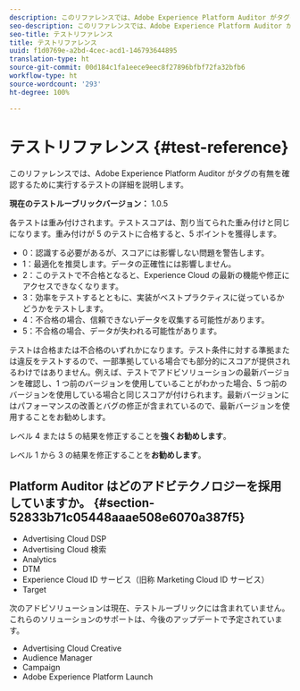 ```yaml
---
description: このリファレンスでは、Adobe Experience Platform Auditor がタグの有無を確認するために実行するテストの詳細を説明します。
seo-description: このリファレンスでは、Adobe Experience Platform Auditor がタグの有無を確認するために実行するテストの詳細を説明します。
seo-title: テストリファレンス
title: テストリファレンス
uuid: f1d0769e-a2bd-4cec-acd1-146793644895
translation-type: ht
source-git-commit: 00d184c1fa1eece9eec8f27896bfbf72fa32bfb6
workflow-type: ht
source-wordcount: '293'
ht-degree: 100%

---
```



# テストリファレンス {#test-reference}

このリファレンスでは、Adobe Experience Platform Auditor がタグの有無を確認するために実行するテストの詳細を説明します。

**現在のテストルーブリックバージョン：** 1.0.5

各テストは重み付けされます。テストスコアは、割り当てられた重み付けと同じになります。重み付けが 5 のテストに合格すると、5 ポイントを獲得します。

* 0：認識する必要があるが、スコアには影響しない問題を警告します。
* 1：最適化を推奨します。データの正確性には影響しません。
* 2：このテストで不合格となると、Experience Cloud の最新の機能や修正にアクセスできなくなります。
* 3：効率をテストするとともに、実装がベストプラクティスに従っているかどうかをテストします。
* 4：不合格の場合、信頼できないデータを収集する可能性があります。
* 5：不合格の場合、データが失われる可能性があります。

テストは合格または不合格のいずれかになります。テスト条件に対する準拠または違反をテストするので、一部準拠している場合でも部分的にスコアが提供されるわけではありません。例えば、テストでアドビソリューションの最新バージョンを確認し、1 つ前のバージョンを使用していることがわかった場合、5 つ前のバージョンを使用している場合と同じスコアが付けられます。最新バージョンにはパフォーマンスの改善とバグの修正が含まれているので、最新バージョンを使用することをお勧めします。

レベル 4 または 5 の結果を修正することを&#x200B;**強くお勧めします**。

レベル 1 から 3 の結果を修正することを&#x200B;**お勧めします**。

## Platform Auditor はどのアドビテクノロジーを採用していますか。 {#section-52833b71c05448aaae508e6070a387f5}

* Advertising Cloud DSP
* Advertising Cloud 検索
* Analytics
* DTM
* Experience Cloud ID サービス（旧称 Marketing Cloud ID サービス）
* Target

次のアドビソリューションは現在、テストルーブリックには含まれていません。これらのソリューションのサポートは、今後のアップデートで予定されています。

* Advertising Cloud Creative
* Audience Manager
* Campaign
* Adobe Experience Platform Launch
